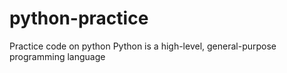 # python-practice
Practice code on python 
Python is a high-level, general-purpose programming language
